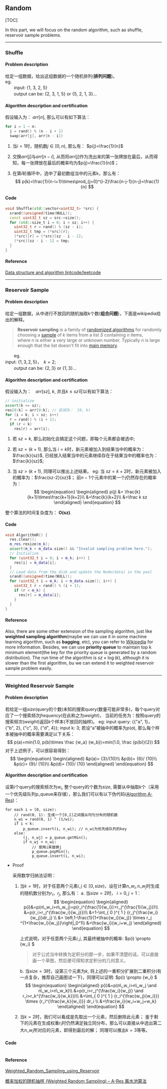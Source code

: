 ## Random

[TOC]

In this part, we will focus on the random algorithm, such as shuffle, reservoir sample problems.

---

### Shuffle

#### Problem description

给定一组数据，给出这组数据的一个随机排列(**排列问题**)。  
eg.  
　　input: {1, 3, 2, 5}   
　　output can be: {2, 3, 1, 5} or {5, 2, 1, 3}...

#### Algorithm description and certification

假设输入为： $arr[n]$, 那么可以有如下算法：

  ```c++
  for i = 1 ~ n:
    j = rand() % (n - i + 1)
    swap(arr[j], arr[n - i])
  ```

  1. 当$i=1$时，随机数$j\in[0,n)$, 那么有： $p(j)=\frac{1}{n}$ 

  2. 交换$arr[j]$与$arr[n-i]$, 从而将$arr[j]$作为洗出来的第一张牌放在最后，从而得知，每一张牌放在最后的概率均为$p(j)=\frac{1}{n}$；

  3. 在第$i$轮循环中，选中了最初数组当中的元素k，那么有：
     $$
     p(k)=\frac{1}{n-i+1}\times\prod_{j=0}^{i-2}\frac{n-j-1}{n-j}=\frac{1}{n}
     $$
     

#### Code

```cpp
void Shuffle(std::vector<uint32_t> *src) {
  srand((unsigned)time(NULL));
  const uint32_t sz = src->size();
  for (std::size_t i = 0; i < sz; i++) {
    uint32_t r = rand() % (sz - i);
    uint32_t tmp = (*src)[r];
    (*src)[r] = (*src)[sz - i - 1];
    (*src)[sz - i - 1] = tmp;
  }
}
```

#### Reference

[Data structure and algorithm lintcode/leetcode](https://algorithm.yuanbin.me/zh-hans/basics_algorithm/probability/shuffle.html)

---

### Reservoir Sample

#### Problem description

给定一组数据，从中进行不放回的随机抽取$k$个数(**组合问题**)，下面是wikipedia给出的解释。  

> **Reservoir sampling** is a family of [randomized algorithms](https://en.wikipedia.org/wiki/Randomized_algorithm) for randomly choosing a [sample](https://en.wikipedia.org/wiki/Sampling_(statistics)) of *k* items from a list *S* containing *n* items, where *n* is either a very large or unknown number. Typically *n* is large enough that the list doesn't fit into [main memory](https://en.wikipedia.org/wiki/Main_memory). 

　　eg.  
	input: {$1, 3, 2, 5$}，　$k = 2$;   
　　output can be: {$2, 3$} or {$1, 3$}...

#### Algorithm description and certification

假设输入为：　$arr[sz]$, $k$, 并且${k}\leq{sz}$可以有如下算法：

```cpp
// initialize
assert(k <= sz);
res[0:k] = arr[0:k]; // 区间为：　[0, k)
for (i = k; i < sz; i++)
  r = rand() % (i + 1);
  if (r < k)
    res[r] = arr[i];
```

1. 若 $sz=k$, 那么初始化会搞定这个问题，即每个元素都会被选中;

2. 若 $sz=(k+1)$, 那么当 $i=k$时，新元素被加入到结果当中的概率为：$\frac{k}{sz}$, 已经放入结果当中的元素继续存在于结果当中的概率也为：$\frac{k}{sz}$;

3. 当 $sz>\left(k+1\right)$, 同理可以推出上述结果。
   eg:
   当 $sz=k+2$时，新元素被加入的概率为：$\frac{sz-2}{sz}$； 前$n-1$个元素中的某一个$j$仍然存在的概率为：
   $$
   \begin{equation}
   \begin{aligned}
   p(j) &= \frac{k}{k+1}\times\frac{k+1}{k+2}\\
   &=\frac{k}{k+2}\\
   &=\frac k sz
   \end{aligned}
   \end{equation}
   $$
   

整个算法的时间复杂度为： **O(sz)**.

#### Code

```cpp
void AlgorithmR() {
  res.clear();
  m_res.resize(m_k);
  assert(m_k < m_data.size() && "Invalid sampling problem here.");
  // Initialize
  for (uint32_t i = 0; i < m_k; i++) {
    res[i] = m_data[i];
  }
  // Load data from the disk and update the Node(data) in the pool
  srand((unsigned)time(NULL));
  for (uint32_t i = m_k; i < m_data.size(); i++) {
    uint32_t r = rand() % (i + 1);
    if (r < m_k) {
      res[r] = m_data[i];
    }
  }
}
```

#### Reference

Also, there are some other extension of the sampling algorithm, just like **weighted sampling algorithm**(maybe we can use it in some machine learning algorithm, such as **bagging**, etc), you can refer to [Wikipedia](https://en.wikipedia.org/wiki/Reservoir_sampling) for more information.
Besides, we can use **priority queue** to maintain top k minimum element(the key for the priority queue is generated by a random distribution). The run time of the algorithm is $sz \times \log(k)$, although it is slower than the first algorithm, bu we can extend it to weighted reservoir sample problem easily.

---

### Weighted Reservoir Sample

#### Problem description

若给定一组$size$(query的个数)未知的搜索query(数量可能非常多)，每个query对应了一个搜索频次$frequency$(在此称之为$weight$)， 当前的任务为：按照query的搜索频次($weight$)返回$k$个样本(不放回的抽样)。
eg:
	input query: {{"a", 1}， {"b", 2}, {"c", 3}, {"d", 4}};
	input k:	    3;
	若设“a”被抽中的概率为$p(a)$, 那么每个样本被抽中的概率需要满足以下关系：
$$
p(a)=min(1.0, p(b)\times \frac {w_a} {w_b})=min(1.0, \frac {p(b)}{2})
$$
对于上述例子，可以很容易得到：
$$
\begin{equation}
\begin{aligned}
&p(a)= {3}/{10}\\
&p(b)= {6}/ {10}\\
&p(c)= {9}/ {10}\\
&p(d)= {10}/ {10}
\end{aligned}
\end{equation}
$$


#### Algorithm description and certification

设第$i$个query的搜索频次为$w_i$, 整个query的个数为$size$, 需要从中抽取$k$个（采用一个优先级队列p_queue来存储），那么我们可以有以下伪代码([Algorithm A-Res](https://en.wikipedia.org/wiki/Reservoir_sampling#Weighted_Random_Sampling_using_Reservoir))：

```pseudocode
for each i = [0, size):
	// rand(0, 1): 生成一个[0,1]之间服从均匀分布的随机数
	n_wi = rand(0, 1) ^ (1/wi); 
	if i < k:
		p_queue.insert(i, n_wi); // n_wi为优先级队列的key
	else:
		(j, n_wj) = p_queue.getMin();
		if n_wj < n_wi:
			// 使用i来替换j
			p_queue.popMin(); 
			p_queue.insert(i, n_wi);
```

* Proof

  采用数学归纳法证明：

  1. 当$k=1$时，对于任意两个元素$i, j \in [0, size)$，设在计算$n\_w_i, n\_w_j$时生成的随机数分别为$r_i， r_j$, 那么有：
     a. 当$size=2$时， $i=0, j= 1$：
     $$
     \begin{equation}
     \begin{aligned}
     p(i)&=p(n\_w_i>n\_w_j)=p(r_i^{\frac{1}{w_i}}>r_j^{\frac{1}{w_j}})\\
     &=p(r_i>r_j^{\frac{w_i}{w_j}})\\
     &=1-\int_{ 0 }^{ 1 } {r_j^{\frac{w_i}{w_j}}dr_j} \\
     &=
     \left.1-\frac{1}{1+\frac{w_i}{w_j}} \times r_j ^{1+\frac{w_i}{w_j}}\right|_0^1\\
     &=\frac{w_i}{w_i+w_j}
     \end{aligned}
     \end{equation}
     $$
     

     上式说明，对于任意两个元素$i, j$, 其最终被抽中的概率: $p(i) \propto {w_i} $

     > 对于公式当中转换为定积分的那一步，如果不清楚的话，可以直接画一个草图，然后便可得知求定积分的几何意义。

     b. 当$size=3$时，设第三个元素为$k$, 将上述的一重积分扩展到二重积分(有一点复杂，推荐自己画图试一下)，同理可以证明: $p(i) \propto {w_i} $
     $$
     \begin{equation}
     \begin{aligned}
     p(i)&=p(n\_w_i>n\_w_j \and n\_w_i>n\_w_k)\\
     &=p(r_i>r_j^{\frac{w_i}{w_j}} \and r_i>r_k^{\frac{w_i}{w_k}})\\
     &=\int_{ 0 }^{ 1 } {r_i^{\frac{w_j}{w_i}}} \times  {r_i^{\frac{w_k}{w_i}}} dr_i \\
     &=\frac{w_i}{w_i+w_j+w_k}
     \end{aligned}
     \end{equation}
     $$

  2. 当$k=2$时，我们可以看成是先取出一个元素，然后删除此元素； 鉴于剩下的元素在生成权重$r_i$时仍然满足独立同分布，那么可以直接从中选出第二大$n\_w_i$所对应的元素，即得到最后的解； 同理可以推出$k=3$等等。

#### Code

```cpp

```



#### Reference

[Weighted_Random_Sampling_using_Reservoir](https://en.wikipedia.org/wiki/Reservoir_sampling#Weighted_Random_Sampling_using_Reservoir)

[概率加权的随机抽样 (Weighted Random Sampling) – A-Res 蓄水池算法](http://live.aulddays.com/tech/17/weighted-random-sampling-reservoir-algorithm.htm)
